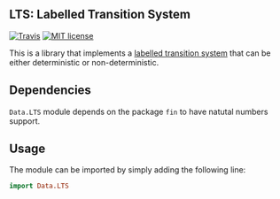 ## LTS: Labelled Transition System
[![Travis](https://api.travis-ci.com/ajayeeralla/LTS.svg?branch=master)](https://travis-ci.com/github/ajayeeralla/LTS)
[![MIT license](https://img.shields.io/badge/license-MIT-blue.svg)](https://github.com/ajayeeralla/LTS/edit/master/LICENSE)

This is a library that implements a [labelled transition system](https://en.wikipedia.org/wiki/Transition_system) that can be either deterministic or non-deterministic.
## Dependencies
`Data.LTS` module depends on the package `fin` to have natutal numbers support.
## Usage
The module can be imported by simply adding the following line:
~~~ haskell
import Data.LTS
~~~

